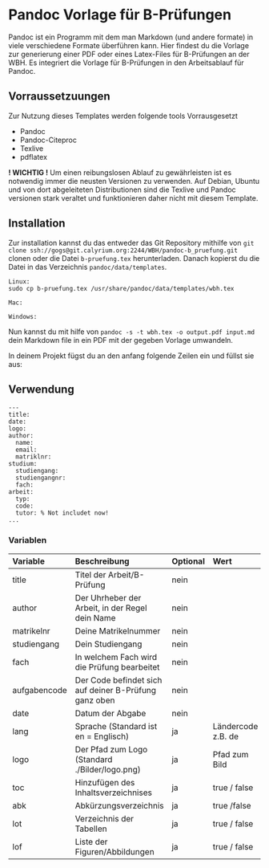 # Pandoc Vorlage für B-Prüfungen

Pandoc ist ein Programm mit dem man Markdown (und andere formate) in viele verschiedene Formate überführen kann.
Hier findest du die Vorlage zur generierung einer PDF oder eines Latex-Files für B-Prüfungen an der WBH.
Es integriert die Vorlage für B-Prüfungen in den Arbeitsablauf für Pandoc.

## Vorraussetzuungen
Zur Nutzung dieses Templates werden folgende tools Vorrausgesetzt

- Pandoc
- Pandoc-Citeproc
- Texlive
- pdflatex

**! WICHTIG !** Um einen reibungslosen Ablauf zu gewährleisten ist es notwendig immer die neusten Versionen zu verwenden. Auf Debian, Ubuntu und von dort abgeleiteten Distributionen sind die Texlive und Pandoc versionen stark veraltet und funktionieren daher nicht mit diesem Template.

## Installation

Zur installation kannst du das entweder das Git Repository mithilfe von `git clone ssh://gogs@git.calyrium.org:2244/WBH/pandoc-b_pruefung.git` clonen oder die Datei `b-pruefung.tex` herunterladen. Danach kopierst du die Datei in das Verzeichnis `pandoc/data/templates`.

```
Linux:
sudo cp b-pruefung.tex /usr/share/pandoc/data/templates/wbh.tex

Mac:

Windows:

```

Nun kannst du mit hilfe von `pandoc -s -t wbh.tex -o output.pdf input.md` dein Markdown file in ein PDF mit der gegeben Vorlage umwandeln.

In deinem Projekt fügst du an den anfang folgende Zeilen ein und füllst sie aus:


## Verwendung

```
---
title:
date:
logo:
author:
  name:
  email:
  matriklnr:
studium:
  studiengang:
  studiengangnr:
  fach:
arbeit:
  typ:
  code:
  tutor: % Not includet now!
...
```

### Variablen

| Variable     | Beschreibung                                          | Optional | Wert               |
|:-------------|:------------------------------------------------------|:---------|:-------------------|
| title        | Titel der Arbeit/B-Prüfung                            | nein     |                    |
| author       | Der Uhrheber der Arbeit, in der Regel dein Name       | nein     |                    |
| matrikelnr   | Deine Matrikelnummer                                  | nein     |                    |
| studiengang  | Dein Studiengang                                      | nein     |                    |
| fach         | In welchem Fach wird die Prüfung bearbeitet           | nein     |                    |
| aufgabencode | Der Code befindet sich auf deiner B-Prüfung ganz oben | nein     |                    |
| date         | Datum der Abgabe                                      | nein     |                    |
| lang         | Sprache (Standard ist en = Englisch)                  | ja       | Ländercode z.B. de |
| logo         | Der Pfad zum Logo (Standard ./Bilder/logo.png)        | ja       | Pfad zum Bild      |
| toc          | Hinzufügen des Inhaltsverzeichnises                   | ja       | true / false       |
| abk          | Abkürzungsverzeichnis                                 | ja       | true /false        |
| lot          | Verzeichnis der Tabellen                              | ja       | true / false       |
| lof          | Liste der Figuren/Abbildungen                         | ja       | true / false       |
